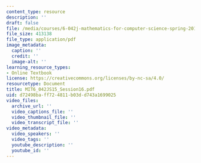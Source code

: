 ```yaml
---
content_type: resource
description: ''
draft: false
file: /media/courses/6-042j-mathematics-for-computer-science-spring-2015/mit6_042js15_session16.pdf
file_size: 413138
file_type: application/pdf
image_metadata:
  caption: ''
  credit: ''
  image-alt: ''
learning_resource_types:
- Online Textbook
license: https://creativecommons.org/licenses/by-nc-sa/4.0/
resourcetype: Document
title: MIT6_042JS15_Session16.pdf
uid: d72498ba-ff72-4811-b03d-d743a1699025
video_files:
  archive_url: ''
  video_captions_file: ''
  video_thumbnail_file: ''
  video_transcript_file: ''
video_metadata:
  video_speakers: ''
  video_tags: ''
  youtube_description: ''
  youtube_id: ''
---
```

